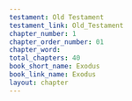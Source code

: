 ```yaml
---
testament: Old Testament
testament_link: Old_Testament
chapter_number: 1
chapter_order_number: 01
chapter_word: 
total_chapters: 40
book_short_name: Exodus
book_link_name: Exodus
layout: chapter
---
```

